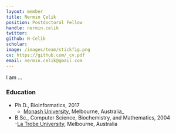 ```yaml
---
layout: member
title: Nermin Çelik
position: Postdoctoral Fellow
handle: nermin.celik
twitter: 
github: N-Celik
scholar: 
image: /images/team/stickfig.png
cv: https://github.com/_cv.pdf
email: nermin.celik@gmail.com
---
```


I am ...

### Education

- Ph.D., Bioinformatics, 2017  
  - [Monash University](https://www.monash.edu/), Melbourne, Australia_  
- B.Sc., Computer Science, Biochemistry, and Mathematics, 2004  
  -[La Trobe University](https://www.latrobe.edu.au/), Melbourne, Australia  



